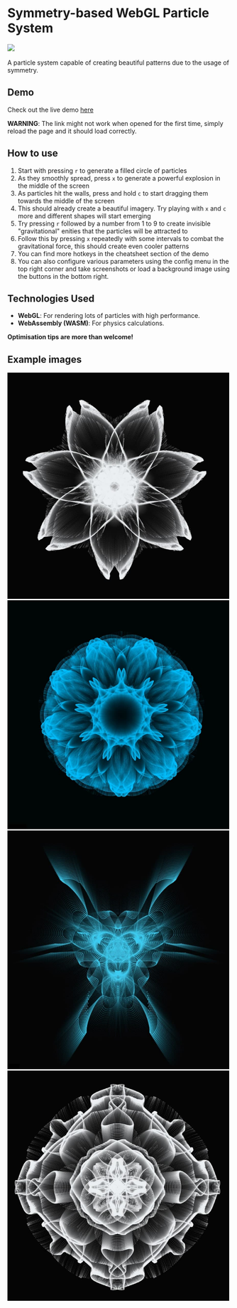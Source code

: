 # Symmetry-based WebGL Particle System

<img src="/images/video.gif" width="500"/>

A particle system capable of creating beautiful patterns due to the usage of symmetry.

## Demo
Check out the live demo [here](https://peancored.github.io/particle-system-webgl/)

**WARNING**: The link might not work when opened for the first time, simply reload the page and it should load correctly.

## How to use
1. Start with pressing `r` to generate a filled circle of particles
2. As they smoothly spread, press `x` to generate a powerful explosion in the middle of the screen
3. As particles hit the walls, press and hold `c` to start dragging them towards the middle of the screen
4. This should already create a beautiful imagery. Try playing with `x` and `c` more and different shapes will start emerging
5. Try pressing `r` followed by a number from 1 to 9 to create invisible "gravitational" enities that the particles will be attracted to
6. Follow this by pressing `x` repeatedly with some intervals to combat the gravitational force, this should create even cooler patterns
7. You can find more hotkeys in the cheatsheet section of the demo
8. You can also configure various parameters using the config menu in the top right corner and take screenshots or load a background image using the buttons in the bottom right.

## Technologies Used
- **WebGL**: For rendering lots of particles with high performance.
- **WebAssembly (WASM)**: For physics calculations.

**Optimisation tips are more than welcome!**

## Example images

<img src="/images/screenshot3.jpg" width="500"/>

<img src="/images/screenshot1.jpg" width="500"/>

<img src="/images/screenshot2.jpg" width="500"/>

<img src="/images/screenshot4.jpg" width="500"/>
